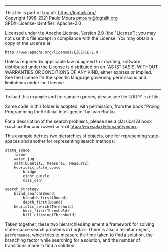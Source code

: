 ________________________________________________________________________

This file is part of Logtalk <https://logtalk.org/>  
Copyright 1998-2021 Paulo Moura <pmoura@logtalk.org>  
SPDX-License-Identifier: Apache-2.0

Licensed under the Apache License, Version 2.0 (the "License");
you may not use this file except in compliance with the License.
You may obtain a copy of the License at

    http://www.apache.org/licenses/LICENSE-2.0

Unless required by applicable law or agreed to in writing, software
distributed under the License is distributed on an "AS IS" BASIS,
WITHOUT WARRANTIES OR CONDITIONS OF ANY KIND, either express or implied.
See the License for the specific language governing permissions and
limitations under the License.
________________________________________________________________________


To load this example and for sample queries, please see the `SCRIPT.txt`
file.

Some code in this folder is adapted, with permission, from the book 
"Prolog Programming for Artificial Intelligence" by Ivan Bratko.

For a description of the search problems, please see a classical AI book 
(such as the one above) or visit <http://www.plastelina.net/games>.

This example defines two hierarchies of objects, one for representing 
state-spaces and another for representing search methods:

	state_space
		farmer
		water_jug
		salt(Quantity, Measure1, Measure2)
		heuristic_state_space
			bridge
			eight_puzzle
			miss_cann

	search_strategy
		blind_search(Bound)
			breadth_first(Bound)
			depth_first(Bound)
		heuristic_search(Threshold)
			best_first(Threshold)
			hill_climbing(Threshold)

Taken together, these two hierarchies implement a framework for solving 
state-space search problems in Logtalk. There is also a monitor object, 
`performance`, which tries to measure the time taken to find a solution, 
the branching factor while searching for a solution, and the number of 
transitions made to find a solution.
